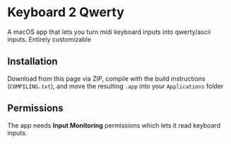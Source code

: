 # Keyboard 2 Qwerty

A macOS app that lets you turn midi keyboard inputs into qwerty/ascii inputs. Entirely customizable

## Installation

Download from this page via ZIP, compile with the build instructions (`COMPILING.txt`), and move the resulting `.app` into your `Applications` folder

## Permissions

The app needs **Input Monitoring** permissions which lets it read keyboard inputs.
